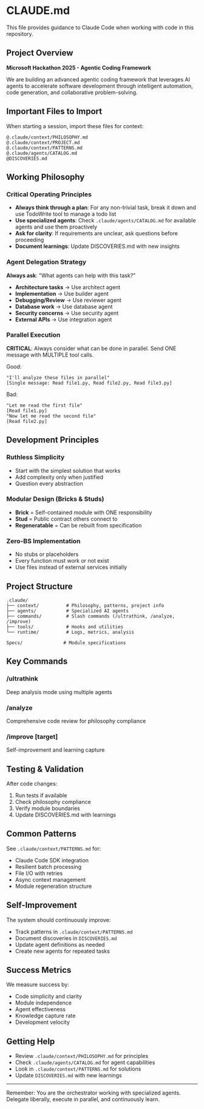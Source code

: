# CLAUDE.md

This file provides guidance to Claude Code when working with code in this repository.

## Project Overview

**Microsoft Hackathon 2025 - Agentic Coding Framework**

We are building an advanced agentic coding framework that leverages AI agents to accelerate software development through intelligent automation, code generation, and collaborative problem-solving.

## Important Files to Import

When starting a session, import these files for context:

```
@.claude/context/PHILOSOPHY.md
@.claude/context/PROJECT.md
@.claude/context/PATTERNS.md
@.claude/agents/CATALOG.md
@DISCOVERIES.md
```

## Working Philosophy

### Critical Operating Principles

- **Always think through a plan**: For any non-trivial task, break it down and use TodoWrite tool to manage a todo list
- **Use specialized agents**: Check `.claude/agents/CATALOG.md` for available agents and use them proactively
- **Ask for clarity**: If requirements are unclear, ask questions before proceeding
- **Document learnings**: Update DISCOVERIES.md with new insights

### Agent Delegation Strategy

**Always ask**: "What agents can help with this task?"

- **Architecture tasks** → Use architect agent
- **Implementation** → Use builder agent
- **Debugging/Review** → Use reviewer agent
- **Database work** → Use database agent
- **Security concerns** → Use security agent
- **External APIs** → Use integration agent

### Parallel Execution

**CRITICAL**: Always consider what can be done in parallel. Send ONE message with MULTIPLE tool calls.

Good:
```
"I'll analyze these files in parallel"
[Single message: Read file1.py, Read file2.py, Read file3.py]
```

Bad:
```
"Let me read the first file"
[Read file1.py]
"Now let me read the second file"
[Read file2.py]
```

## Development Principles

### Ruthless Simplicity
- Start with the simplest solution that works
- Add complexity only when justified
- Question every abstraction

### Modular Design (Bricks & Studs)
- **Brick** = Self-contained module with ONE responsibility
- **Stud** = Public contract others connect to
- **Regeneratable** = Can be rebuilt from specification

### Zero-BS Implementation
- No stubs or placeholders
- Every function must work or not exist
- Use files instead of external services initially

## Project Structure

```
.claude/
├── context/          # Philosophy, patterns, project info
├── agents/           # Specialized AI agents
├── commands/         # Slash commands (/ultrathink, /analyze, /improve)
├── tools/            # Hooks and utilities
└── runtime/          # Logs, metrics, analysis

Specs/               # Module specifications
```

## Key Commands

### /ultrathink <task>
Deep analysis mode using multiple agents

### /analyze <path>
Comprehensive code review for philosophy compliance

### /improve [target]
Self-improvement and learning capture

## Testing & Validation

After code changes:
1. Run tests if available
2. Check philosophy compliance
3. Verify module boundaries
4. Update DISCOVERIES.md with learnings

## Common Patterns

See `.claude/context/PATTERNS.md` for:
- Claude Code SDK integration
- Resilient batch processing
- File I/O with retries
- Async context management
- Module regeneration structure

## Self-Improvement

The system should continuously improve:
- Track patterns in `.claude/context/PATTERNS.md`
- Document discoveries in `DISCOVERIES.md`
- Update agent definitions as needed
- Create new agents for repeated tasks

## Success Metrics

We measure success by:
- Code simplicity and clarity
- Module independence
- Agent effectiveness
- Knowledge capture rate
- Development velocity

## Getting Help

- Review `.claude/context/PHILOSOPHY.md` for principles
- Check `.claude/agents/CATALOG.md` for agent capabilities
- Look in `.claude/context/PATTERNS.md` for solutions
- Update `DISCOVERIES.md` with new learnings

---

Remember: You are the orchestrator working with specialized agents. Delegate liberally, execute in parallel, and continuously learn.